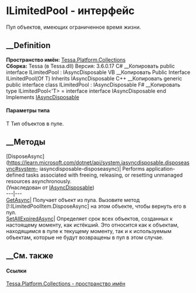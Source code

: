 # ILimitedPool<T> \- интерфейс
Пул объектов, имеющих ограниченное время жизни.
## __Definition
 **Пространство имён:**
[Tessa.Platform.Collections](N_Tessa_Platform_Collections.htm)  
 **Сборка:** Tessa (в Tessa.dll) Версия: 3.6.0.17
C# __Копировать
     public interface ILimitedPool<T> : IAsyncDisposable
VB __Копировать
     Public Interface ILimitedPool(Of T)
    	Inherits IAsyncDisposable
C++ __Копировать
    generic<typename T>
    public interface class ILimitedPool : IAsyncDisposable
F# __Копировать
     type ILimitedPool<'T> = 
        interface
            interface IAsyncDisposable
        end
Implements
    [IAsyncDisposable](https://learn.microsoft.com/dotnet/api/system.iasyncdisposable)
#### Параметры типа
T
    Тип объектов в пуле.
##  __Методы
[DisposeAsync](https://learn.microsoft.com/dotnet/api/system.iasyncdisposable.disposeasync#system-
iasyncdisposable-disposeasync)| Performs application-defined tasks associated
with freeing, releasing, or resetting unmanaged resources asynchronously.  
(Унаследован от
[IAsyncDisposable](https://learn.microsoft.com/dotnet/api/system.iasyncdisposable))  
---|---  
[GetAsync](M_Tessa_Platform_Collections_ILimitedPool_1_GetAsync.htm)|
Получает объект из пула. Вызовите метод [!:ILimitedPoolItem<T>.DisposeAsync]
на этом объекте, чтобы вернуть его в пул.  
[SetAllExpiredAsync](M_Tessa_Platform_Collections_ILimitedPool_1_SetAllExpiredAsync.htm)|
Определяет срок всех объектов, созданных к настоящему моменту, как истёкший.
Это относится как к объектам, находящимся в пуле к текущему моменту, так и к
используемым объектам, которые не будут возвращены в пул в этом случае.  
## __См. также
#### Ссылки
[Tessa.Platform.Collections - пространство
имён](N_Tessa_Platform_Collections.htm)
